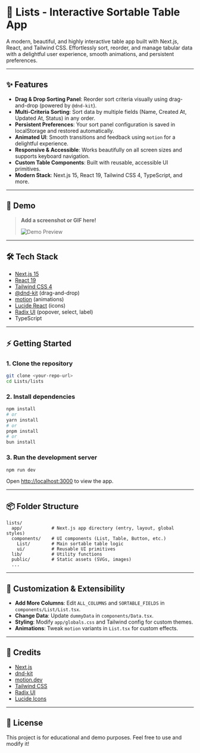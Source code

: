 # 📝 Lists - Interactive Sortable Table App

A modern, beautiful, and highly interactive table app built with Next.js, React, and Tailwind CSS. Effortlessly sort, reorder, and manage tabular data with a delightful user experience, smooth animations, and persistent preferences.

---

## ✨ Features

- **Drag & Drop Sorting Panel**: Reorder sort criteria visually using drag-and-drop (powered by `@dnd-kit`).
- **Multi-Criteria Sorting**: Sort data by multiple fields (Name, Created At, Updated At, Status) in any order.
- **Persistent Preferences**: Your sort panel configuration is saved in localStorage and restored automatically.
- **Animated UI**: Smooth transitions and feedback using `motion` for a delightful experience.
- **Responsive & Accessible**: Works beautifully on all screen sizes and supports keyboard navigation.
- **Custom Table Components**: Built with reusable, accessible UI primitives.
- **Modern Stack**: Next.js 15, React 19, Tailwind CSS 4, TypeScript, and more.

---

## 🚀 Demo

> **Add a screenshot or GIF here!**
>
> ![Demo Preview](public/demo-preview.png)

---

## 🛠️ Tech Stack

- [Next.js 15](https://nextjs.org/)
- [React 19](https://react.dev/)
- [Tailwind CSS 4](https://tailwindcss.com/)
- [@dnd-kit](https://dndkit.com/) (drag-and-drop)
- [motion](https://motion.dev/) (animations)
- [Lucide React](https://lucide.dev/) (icons)
- [Radix UI](https://www.radix-ui.com/) (popover, select, label)
- TypeScript

---

## ⚡ Getting Started

### 1. Clone the repository

```bash
git clone <your-repo-url>
cd Lists/lists
```

### 2. Install dependencies

```bash
npm install
# or
yarn install
# or
pnpm install
# or
bun install
```

### 3. Run the development server

```bash
npm run dev
```

Open [http://localhost:3000](http://localhost:3000) to view the app.

---

## 📦 Folder Structure

```
lists/
  app/           # Next.js app directory (entry, layout, global styles)
  components/    # UI components (List, Table, Button, etc.)
    List/        # Main sortable table logic
    ui/          # Reusable UI primitives
  lib/           # Utility functions
  public/        # Static assets (SVGs, images)
  ...
```

---

## 🧩 Customization & Extensibility

- **Add More Columns**: Edit `ALL_COLUMNS` and `SORTABLE_FIELDS` in `components/List/List.tsx`.
- **Change Data**: Update `dummyData` in `components/Data.tsx`.
- **Styling**: Modify `app/globals.css` and Tailwind config for custom themes.
- **Animations**: Tweak `motion` variants in `List.tsx` for custom effects.

---

## 🙏 Credits

- [Next.js](https://nextjs.org/)
- [dnd-kit](https://dndkit.com/)
- [motion.dev](https://motion.dev/)
- [Tailwind CSS](https://tailwindcss.com/)
- [Radix UI](https://www.radix-ui.com/)
- [Lucide Icons](https://lucide.dev/)

---

## 📄 License

This project is for educational and demo purposes. Feel free to use and modify it!
